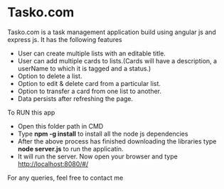 # Tasko.com
<p>Tasko.com is a task management application build using angular js and express js.
It has the following features</p>
<ul>
<li>User can create multiple lists with an editable title.</li>
<li>User can add multiple cards to lists.(Cards will have a description, a userName to which it is tagged and a status.)</li>
<li>Option to delete a list.</li>
<li>Option to edit & delete card from a particular list.</li>
<li>Option to transfer a card from one list to another.</li>
<li>Data persists after refreshing the page.</li>
</ul>
<p>To RUN this app<p>
<ul>
<li>Open this folder path in CMD</li>
<li>Type <b>npm -g install</b> to install all the node js dependencies</li>
<li>After the above process has finished downloading the libraries type<b> node server.js</b> to run the applicatin.</li>
<li>It will run the server. Now open your browser and type<a href="http://localhost:8080/#/"> http://localhost:8080/#/</a>
</ul>
<p>For any queries, feel free to contact me</p>
